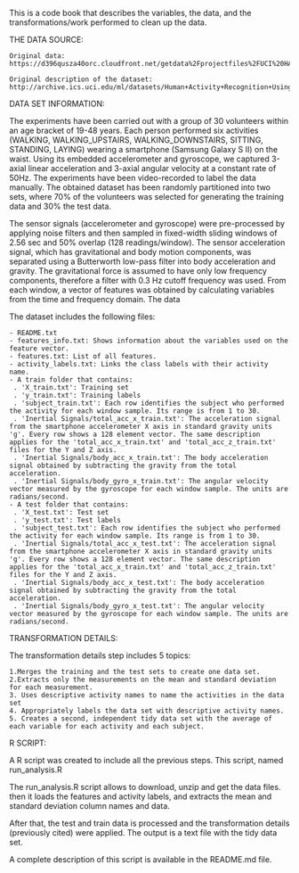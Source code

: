 This is a code book that describes the variables, the data, and the transformations/work performed to clean up the data.

THE DATA SOURCE:

    Original data: https://d396qusza40orc.cloudfront.net/getdata%2Fprojectfiles%2FUCI%20HAR%20Dataset.zip
    
    Original description of the dataset: http://archive.ics.uci.edu/ml/datasets/Human+Activity+Recognition+Using+Smartphones

DATA SET INFORMATION:

The experiments have been carried out with a group of 30 volunteers within an age bracket of 19-48 years. Each person performed six activities (WALKING, WALKING_UPSTAIRS, WALKING_DOWNSTAIRS, SITTING, STANDING, LAYING) wearing a smartphone (Samsung Galaxy S II) on the waist. Using its embedded accelerometer and gyroscope, we captured 3-axial linear acceleration and 3-axial angular velocity at a constant rate of 50Hz. The experiments have been video-recorded to label the data manually. The obtained dataset has been randomly partitioned into two sets, where 70% of the volunteers was selected for generating the training data and 30% the test data.

The sensor signals (accelerometer and gyroscope) were pre-processed by applying noise filters and then sampled in fixed-width sliding windows of 2.56 sec and 50% overlap (128 readings/window). The sensor acceleration signal, which has gravitational and body motion components, was separated using a Butterworth low-pass filter into body acceleration and gravity. The gravitational force is assumed to have only low frequency components, therefore a filter with 0.3 Hz cutoff frequency was used. From each window, a vector of features was obtained by calculating variables from the time and frequency domain.
The data

The dataset includes the following files:

    - README.txt
    - features_info.txt: Shows information about the variables used on the feature vector.
    - features.txt: List of all features.
    - activity_labels.txt: Links the class labels with their activity name.
    - A train folder that contains:
     . 'X_train.txt': Training set
     . 'y_train.txt': Training labels
     . 'subject_train.txt': Each row identifies the subject who performed the activity for each window sample. Its range is from 1 to 30.
     . 'Inertial Signals/total_acc_x_train.txt': The acceleration signal from the smartphone accelerometer X axis in standard gravity units 'g'. Every row shows a 128 element vector. The same description applies for the 'total_acc_x_train.txt' and 'total_acc_z_train.txt' files for the Y and Z axis.
     . 'Inertial Signals/body_acc_x_train.txt': The body acceleration signal obtained by subtracting the gravity from the total acceleration.
     . 'Inertial Signals/body_gyro_x_train.txt': The angular velocity vector measured by the gyroscope for each window sample. The units are radians/second.
    - A test folder that contains:
     . 'X_test.txt': Test set
     . 'y_test.txt': Test labels
     . 'subject_test.txt': Each row identifies the subject who performed the activity for each window sample. Its range is from 1 to 30.
     . 'Inertial Signals/total_acc_x_test.txt': The acceleration signal from the smartphone accelerometer X axis in standard gravity units 'g'. Every row shows a 128 element vector. The same description applies for the 'total_acc_x_train.txt' and 'total_acc_z_train.txt' files for the Y and Z axis.
     . 'Inertial Signals/body_acc_x_test.txt': The body acceleration signal obtained by subtracting the gravity from the total acceleration.
     . 'Inertial Signals/body_gyro_x_test.txt': The angular velocity vector measured by the gyroscope for each window sample. The units are radians/second.


TRANSFORMATION DETAILS:

The transformation details step includes 5 topics:

    1.Merges the training and the test sets to create one data set.
    2.Extracts only the measurements on the mean and standard deviation for each measurement.
    3. Uses descriptive activity names to name the activities in the data set
    4. Appropriately labels the data set with descriptive activity names.
    5. Creates a second, independent tidy data set with the average of each variable for each activity and each subject.


R SCRIPT:

A R script was created to include all the previous steps. This script, named run_analysis.R

The run_analysis.R script allows to download, unzip and get the data files. then it loads the features and activity labels, and extracts the mean and standard deviation column names and data.

After that, the test and train data is processed and the transformation details (previously cited) were applied. The output is a text file with the tidy data set.

A complete description of this script is available in the README.md file. 

